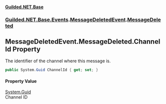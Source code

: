 
#### [Guilded.NET.Base](Guilded_NET_Base 'Guilded.NET.Base')
### [Guilded.NET.Base.Events](Guilded_NET_Base#Guilded_NET_Base_Events 'Guilded.NET.Base.Events').[MessageDeletedEvent](MessageDeletedEvent 'Guilded.NET.Base.Events.MessageDeletedEvent').[MessageDeleted](MessageDeletedEvent_MessageDeleted 'Guilded.NET.Base.Events.MessageDeletedEvent.MessageDeleted')
## MessageDeletedEvent.MessageDeleted.ChannelId Property

The identifier of the channel where this message is.
```csharp
public System.Guid ChannelId { get; set; }
```


#### Property Value
[System.Guid](https://docs.microsoft.com/en-us/dotnet/api/System.Guid 'System.Guid')  
Channel ID
